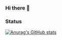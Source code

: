 ### Hi there 👋

### Status
[![Anurag's GitHub stats](https://github-readme-stats.vercel.app/api?username=thought7878)](https://github.com/anuraghazra/github-readme-stats)

<!--
**thought7878/thought7878** is a ✨ _special_ ✨ repository because its `README.md` (this file) appears on your GitHub profile.

Here are some ideas to get you started:

- 🔭 I’m currently working on ...
- 🌱 I’m currently learning ...
- 👯 I’m looking to collaborate on ...
- 🤔 I’m looking for help with ...
- 💬 Ask me about ...
- 📫 How to reach me: ...
- 😄 Pronouns: ...
- ⚡ Fun fact: ...
-->
